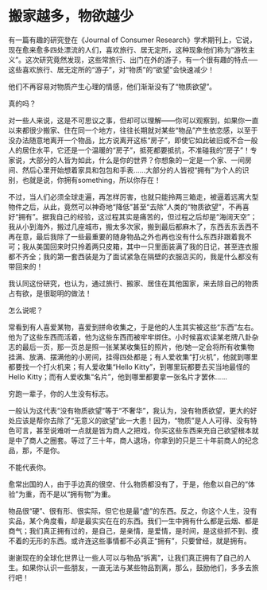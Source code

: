 # 搬家越多，物欲越少

有一篇有趣的研究登在《Journal of Consumer Research》学术期刊上，它说，现在愈来愈多四处漂流的人们，喜欢旅行、居无定所，这种现象他们称为“游牧主义”。这次研究竟然发现，这些常旅行、出门在外的游子，有一个很有趣的特点──这些喜欢旅行、居无定所的“游子”，对“物质”的“欲望”会快速减少！ 

他们不再容易对物质产生心理的情感，他们渐渐没有了“物质欲望”。 

真的吗？ 

对一些人来说，这是不可思议之事，但却可以理解——你可以观察到，如果你一直以来都很少搬家、住在同一个地方，往往长期就对某些“物品”产生依恋感，以至于没办法随意地离开一个物品，比方说离开这栋“房子”，即使它如此破旧或不合一般人的居住水平，它还是一个温暖的“房子”，抵死都要抵抗，不准碰我的“房子”！专家说，大部分的人皆为如此，什么是你的世界？你想象的一定是一个家、一间房间、然后心里开始想着家具和包包和手表……大部分的人皆视“拥有”为个人的识别，也就是说，你拥有something，所以你存在！ 

不过，当人们必须全球走遍，再怎样厉害，也就只能拎两三箱走，被逼着远离大型物件之后，从此，竟然可以神奇地“降低”甚至“去除”人类的“物质欲望”，不再喜好“拥有”。据我自己的经验，这过程其实是痛苦的，但过程之后却是“海阔天空”；我从小到海外，搬过几座城市，搬太多次家，搬到最后都麻木了，东西丢东丢西不再在意，最后我除了一些最重要的随身物品之外也再也没有什么东西非跟着我不可；我从美国回来时只拎着两只皮箱，其中一只里面装满了我的日记，甚至连衣服都不齐全；我的第一套西装是为了面试紧急在隔壁的衣服店买的，我是什么都没有带回来的！ 

我认同这份研究，也认为，通过旅行、搬家、居住在其他国家，来去除自己的物质占有欲，是很聪明的做法！ 

怎么说呢？ 

常看到有人喜爱某物，喜爱到拼命收集之，于是他的人生其实被这些“东西”左右。他为了这些东西而活着，他为这些东西而被牢牢绑住。小时候喜欢读某老牌八卦杂志的最后一页，那一页总是照一张某某收集狂的照片，他/她一定会将所有收集物挂满、放满、摆满他的小房间，挂得四处都是；有人爱收集“打火机”，他就到哪里都要找一个打火机来；有人爱收集“Hello Kitty”，到哪里玩都要去买当地最怪的Hello Kitty；而有人爱收集“名片”，他到哪里都要拿一张名片才罢休…… 

穷跑一辈子，你的人生没有标志。 

一般认为这代表“没有物质欲望”等于“不奢华”，我认为，没有物质欲望，更大的好处应该是帮你去除了“无意义的欲望”此一大患！因为，“物质”是人人可得、没有特色可言，甚至说难听一点就是皆为商人之把戏，你买这些东西来充自己欲望根本就是中了商人之圈套。等过了三十年，商人退场，你拿到的只是三十年前商人的纪念品，那，不是你。 

不能代表你。 

愈常出国的人，由于手边真的很空、什么物质都没有了，于是，他愈以自己的“体验”为重，而不是以“拥有物”为重。 

物品很“硬”、很有形、很实际，但它也是最“虚”的东西。反之，你这个人生，没有实品，某个角度看，却是最实实在在的东西。我们一生中拥有什么都是云烟、都是商气；我们真正拥有过的，是自己，是亲情，是爱情，是时间，是这些抓不到、摸不着的无形的东西。或许连这些事情都不必真正“拥有”，只要曾经，就是拥有。 

谢谢现在的全球化世界让一些人可以与物品“拆离”，让我们真正拥有了自己的人生。如果你认识一些朋友，一直无法与某些物品割离，那么，鼓励他们，多多去旅行吧！